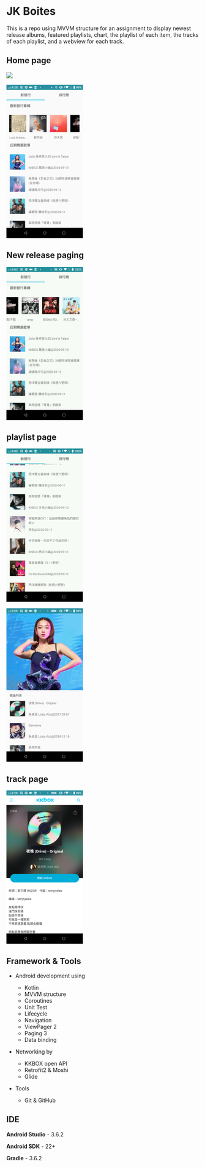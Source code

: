 # JK Boites

This is a repo using MVVM structure for an assignment to display newest release albums, featured playlists, chart,
the playlist of each item, the tracks of each playlist, and a webview for each track.

## Home page

<img src="screenshot/release_page_anim.gif" width="200"><br/>

<img src="screenshot/new_release_page.png" width="200"><br/>

## New release paging

<img src="screenshot/release_paging_anim.gif" width="200"><br/>

## playlist page

<img src="screenshot/playlist_page_anim.gif" width="200"><br/>

<img src="screenshot/playlist_page.png" width="200"><br/>

## track page

<img src="screenshot/track_page.png" width="200"><br/>

## Framework & Tools

- Android development using
  - Kotlin
  - MVVM structure
  - Coroutines
  - Unit Test
  - Lifecycle
  - Navigation
  - ViewPager 2
  - Paging 3
  - Data binding

- Networking by
  - KKBOX open API
  - Retrofit2 & Moshi
  - Glide


- Tools
  - Git & GitHub

## IDE

**Android Studio** - 3.6.2

**Android SDK** - 22+

**Gradle** - 3.6.2
